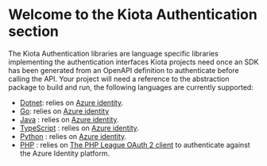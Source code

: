 # Welcome to the Kiota Authentication section

The Kiota Authentication libraries are language specific libraries implementing the authentication interfaces Kiota projects need once an SDK has been generated from an OpenAPI definition to authenticate before calling the API.
Your project will need a reference to the abstraction package to build and run, the following languages are currently supported:

- [Dotnet](./dotnet/azure): relies on [Azure identity](https://www.nuget.org/packages/Azure.Identity).
- [Go](./go/azure): relies on [Azure identity](https://pkg.go.dev/github.com/Azure/azure-sdk-for-go/sdk/azidentity)
- [Java](./java/azure) : relies on [Azure identity](https://docs.microsoft.com/en-us/java/api/overview/azure/identity-readme?view=azure-java-stable).
- [TypeScript](./typescript/azure) : relies on [Azure identity](https://www.npmjs.com/package/@azure/identity).
- [Python](./python/azure) : relies on [Azure identity](https://pypi.org/project/azure-identity/).
- [PHP](./php/phpleague) : relies on [The PHP League OAuth 2 client](https://packagist.org/packages/league/oauth2-client) to authenticate against the Azure Identity platform.
